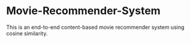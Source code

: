 # Movie-Recommender-System
This is an end-to-end content-based movie recommender system using cosine similarity. 
